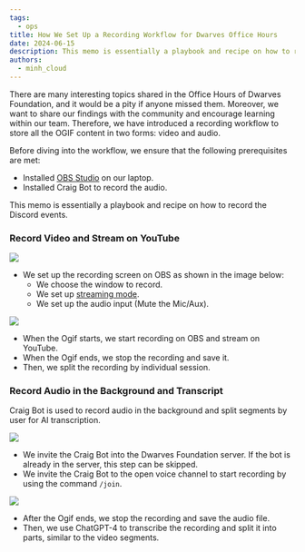 ```yaml
---
tags:
  - ops
title: How We Set Up a Recording Workflow for Dwarves Office Hours
date: 2024-06-15
description: This memo is essentially a playbook and recipe on how to record the Discord events. 
authors: 
  - minh_cloud
---
```


There are many interesting topics shared in the Office Hours of Dwarves Foundation, and it would be a pity if anyone missed them. Moreover, we want to share our findings with the community and encourage learning within our team. Therefore, we have introduced a recording workflow to store all the OGIF content in two forms: video and audio.

Before diving into the workflow, we ensure that the following prerequisites are met:

- Installed [OBS Studio](https://obsproject.com/) on our laptop.
- Installed Craig Bot to record the audio.

This memo is essentially a playbook and recipe on how to record the Discord events.
 
### Record Video and Stream on YouTube
![](https://i.postimg.cc/44SH4X3j/Untitled-3.png)

- We set up the recording screen on OBS as shown in the image below:
    - We choose the window to record.
    - We set up [streaming mode](https://restream.io/learn/obs-studio/how-to-multistream-with-obs/).
    - We set up the audio input (Mute the Mic/Aux).

![](https://i.postimg.cc/ydNWBGCV/Untitled-4.png)

- When the Ogif starts, we start recording on OBS and stream on YouTube.
- When the Ogif ends, we stop the recording and save it.
- Then, we split the recording by individual session.

### Record Audio in the Background and Transcript
Craig Bot is used to record audio in the background and split segments by user for AI transcription.

![](https://i.postimg.cc/xdncpCsN/Untitled-5.png)

- We invite the Craig Bot into the Dwarves Foundation server. If the bot is already in the server, this step can be skipped.
- We invite the Craig Bot to the open voice channel to start recording by using the command `/join`.

![](https://i.postimg.cc/dVM7dnrB/Untitled-6.png)

- After the Ogif ends, we stop the recording and save the audio file.
- Then, we use ChatGPT-4 to transcribe the recording and split it into parts, similar to the video segments.
